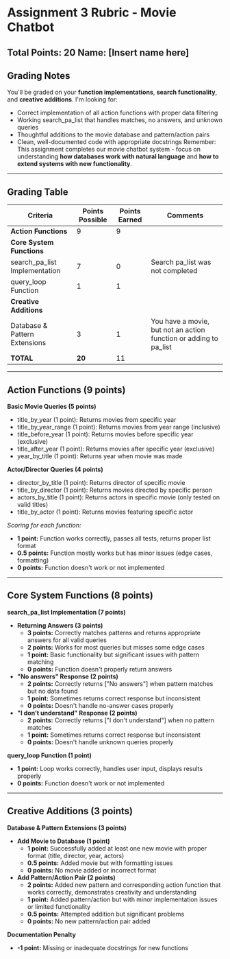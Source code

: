 # Assignment 3 Rubric - Movie Chatbot
**Total Points: 20**
**Name: [Insert name here]**
---
## Grading Notes
You'll be graded on your **function implementations**, **search functionality**, and **creative additions**. I'm looking for:
- Correct implementation of all action functions with proper data filtering
- Working search_pa_list that handles matches, no answers, and unknown queries
- Thoughtful additions to the movie database and pattern/action pairs
- Clean, well-documented code with appropriate docstrings
Remember: This assignment completes our movie chatbot system - focus on understanding **how databases work with natural language** and **how to extend systems with new functionality**.
---
## Grading Table
| Criteria | Points Possible | Points Earned | Comments |
|----------|----------------|---------------|----------|
| **Action Functions** | 9 | 9 | |
| **Core System Functions** | | | |
| search_pa_list Implementation | 7 | 0 | Search pa_list was not completed |
| query_loop Function | 1 | 1 | |
| **Creative Additions** | | | |
| Database & Pattern Extensions | 3 | 1 | You have a movie, but not an action function or adding to pa_list |
| **TOTAL** | **20** | 11 | |
---
## Action Functions (9 points)
**Basic Movie Queries (5 points)**
- title_by_year (1 point): Returns movies from specific year
- title_by_year_range (1 point): Returns movies from year range (inclusive)
- title_before_year (1 point): Returns movies before specific year (exclusive)  
- title_after_year (1 point): Returns movies after specific year (exclusive)
- year_by_title (1 point): Returns year when movie was made

**Actor/Director Queries (4 points)**
- director_by_title (1 point): Returns director of specific movie
- title_by_director (1 point): Returns movies directed by specific person
- actors_by_title (1 point): Returns actors in specific movie (only tested on valid titles)
- title_by_actor (1 point): Returns movies featuring specific actor

*Scoring for each function:*
- **1 point:** Function works correctly, passes all tests, returns proper list format
- **0.5 points:** Function mostly works but has minor issues (edge cases, formatting)
- **0 points:** Function doesn't work or not implemented
---
## Core System Functions (8 points)
**search_pa_list Implementation (7 points)**
- **Returning Answers (3 points)**
  - **3 points:** Correctly matches patterns and returns appropriate answers for all valid queries
  - **2 points:** Works for most queries but misses some edge cases
  - **1 point:** Basic functionality but significant issues with pattern matching
  - **0 points:** Function doesn't properly return answers
- **"No answers" Response (2 points)**
  - **2 points:** Correctly returns ["No answers"] when pattern matches but no data found
  - **1 point:** Sometimes returns correct response but inconsistent
  - **0 points:** Doesn't handle no-answer cases properly
- **"I don't understand" Response (2 points)**
  - **2 points:** Correctly returns ["I don't understand"] when no pattern matches
  - **1 point:** Sometimes returns correct response but inconsistent  
  - **0 points:** Doesn't handle unknown queries properly

**query_loop Function (1 point)**
- **1 point:** Loop works correctly, handles user input, displays results properly
- **0 points:** Function doesn't work or not implemented
---
## Creative Additions (3 points)
**Database & Pattern Extensions (3 points)**
- **Add Movie to Database (1 point)**
  - **1 point:** Successfully added at least one new movie with proper format (title, director, year, actors)
  - **0.5 points:** Added movie but with formatting issues
  - **0 points:** No movie added or incorrect format
- **Add Pattern/Action Pair (2 points)**  
  - **2 points:** Added new pattern and corresponding action function that works correctly, demonstrates creativity and understanding
  - **1 point:** Added pattern/action but with minor implementation issues or limited functionality
  - **0.5 points:** Attempted addition but significant problems
  - **0 points:** No new pattern/action pair added

**Documentation Penalty**
- **-1 point:** Missing or inadequate docstrings for new functions